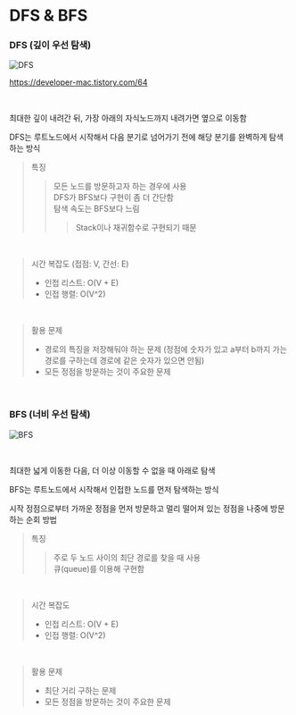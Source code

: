 # DFS & BFS

### DFS (깊이 우선 탐색)

![DFS](https://user-images.githubusercontent.com/71704350/153829764-0b4b8b57-9e49-4606-82b3-ec6155b5bd59.png)
  
https://developer-mac.tistory.com/64
  
<br>

최대한 깊이 내려간 뒤, 가장 아래의 자식노드까지 내려가면 옆으로 이동함

DFS는 루트노드에서 시작해서 다음 분기로 넘어가기 전에 해당 분기를 완벽하게 탐색하는 방식

> 특징
>  > 모든 노드를 방문하고자 하는 경우에 사용 <br>
>  > DFS가 BFS보다 구현이 좀 더 간단함 <br>
>  > 탐색 속도는 BFS보다 느림
>  >  > Stack이나 재귀함수로 구현되기 때문

<br>

> 시간 복잡도 (접점: V, 간선: E)
>  - 인접 리스트: O(V + E)
>  - 인접 행렬: O(V^2)

<br>

> 활용 문제
>  - 경로의 특징을 저장해둬야 하는 문제 (정점에 숫자가 있고 a부터 b까지 가는 경로를 구하는데 경로에 같은 숫자가 있으면 안됨)
>  - 모든 정점을 방문하는 것이 주요한 문제

<br>

### BFS (너비 우선 탐색)

![BFS](https://user-images.githubusercontent.com/71704350/153830839-32b6d39d-b42e-479d-a480-ce2168f0054c.png)  
  
<br>

최대한 넓게 이동한 다음, 더 이상 이동할 수 없을 때 아래로 탐색

BFS는 루트노드에서 시작해서 인접한 노드를 먼저 탐색하는 방식

시작 정점으로부터 가까운 정점을 먼저 방문하고 멀리 떨어져 있는 정점을 나중에 방문하는 순회 방법

> 특징
>  >  주로 두 노드 사이의 최단 경로를 찾을 때 사용 <br>
>  >  큐(queue)를 이용해 구현함

<br>

> 시간 복잡도
>  - 인접 리스트: O(V + E)
>  - 인접 행렬: O(V^2)

<br>

> 활용 문제
>  - 최단 거리 구하는 문제
>  - 모든 정점을 방문하는 것이 주요한 문제

